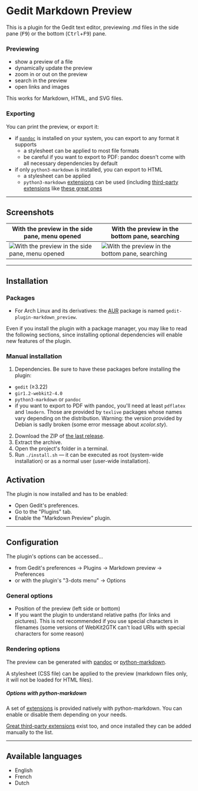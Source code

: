 
# Gedit Markdown Preview

This is a plugin for the Gedit text editor, previewing .md files in the side
pane (<kbd>F9</kbd>) or the bottom (<kbd>Ctrl</kbd>+<kbd>F9</kbd>) pane.

<!-- TODO

https://docs.gtk.org/gtk3/text-widget-overview.html

Pour la release 3.0 :

- à terminer :
	- [x] MVP du clic-droit
	- [x] raccourcis clavier
- à réparer :
	- [ ] fix le show_all des préférences
	- [ ] fix le get_text qui veut des arguments là
	- [ ] `gtk_widget_get_scale_factor` ???
- à faire :
	- [x] refacto recognize_format
	- [ ] retenir le scroll et le numéro de page à l'échelle de la gedit.view
- [ ] numéro de version etc.

Pour la release 4.0 :

- à changer :
	- [ ] pourquoi un CDATA ?
	- [ ] autoriser la suppression des shortcuts
	- [ ] valeurs par défaut des shortcuts ?
- à terminer :
	- [ ] insert link ?
	- [ ] "remove tags" action
- à faire :
	- [ ] si le boug scrolle à la fin, reproduire ça au reload
- [ ] numéro de version etc.

Pour la release 5.0 :

- à faire :
	- [ ] essayer de faire de l'auto-scrolling en mode 'whole' en faisant des
	sélecteurs un peu dégueulasses (qui visent les titres ? ou les paragraphes ?
	on peut faire évoluer plus tard certes)
	- [ ] ...
- à terminer :
	- [ ] revealjs
- [ ] numéro de version etc.

---

Pour un moment indéterminé :

Traceback (most recent call last):
  File "/home/roschan/.local/share/gedit/plugins/markdown_preview/prefs/rendering_settings.py", line 206, in on_remember
    new_command = self.pandoc_cli_entry.get_buffer().get_text()
TypeError: Gtk.TextBuffer.get_text() takes exactly 4 arguments (1 given)

- [~] différencier explicitement le chemin d'exécution pour l'ouverture d'un
      fichier (reconnaissance format etc.) d'un reload normal
	- [ ] si un doc est ouvert et que c'est désac et qu'on active, ça ne réagit
	      pas et on ne peut pas recharger
- reveal js https://github.com/jgm/pandoc/wiki/Using-pandoc-to-produce-reveal.js-slides
	- [ ] prefs
		- [ ] rendu fonctionnel
		- [ ] transitions
		- [ ] numéros de pages
		- [ ] paramètres de thème
	- [ ] export
		- [ ] ne pas désactiver l'entrée quand on exporte
		- [ ] rendu fonctionnel
		- [ ] transitions
		- [ ] numéros de pages
		- [ ] paramètres de thème
- [ ] CSS for admonitions (and other default plugins ?)
	- [ ] and pymdown ??
- [ ] bring back the fullscreen, but better

~     TODO -->

### Previewing

- show a preview of a file
- dynamically update the preview
- zoom in or out on the preview
- search in the preview
- open links and images

This works for Markdown, HTML, and SVG files.

### Exporting

You can print the preview, or export it:

- if [`pandoc`](https://pandoc.org/) is installed on your system, you can export to any format it supports
	- a stylesheet can be applied to most file formats
	- be careful if you want to export to PDF: pandoc doesn't come with all necessary dependencies by default
- if only `python3-markdown` is installed, you can export to HTML
	- a stylesheet can be applied
	- `python3-markdown` [extensions](https://python-markdown.github.io/extensions/) can be used (including [third-party extensions](https://github.com/Python-Markdown/markdown/wiki/Third-Party-Extensions) like [these great ones](https://facelessuser.github.io/pymdown-extensions/)

<!-- ### Editing assistance -->

<!-- - insert an image in your file -->
<!-- - insert markdown tags in your text with right-click menu or keyboard shortcuts -->

---

## Screenshots

| With the preview in the side pane, menu opened | With the preview in the bottom pane, searching |
|------|------|
| ![With the preview in the side pane, menu opened](https://i.imgur.com/wo2pUrR.png) | ![With the preview in the bottom pane, searching](https://i.imgur.com/NaVogWH.png) |

---

## Installation

### Packages

- For Arch Linux and its derivatives: the [AUR](https://aur.archlinux.org/packages/gedit-plugin-markdown_preview) package is named `gedit-plugin-markdown_preview`.

Even if you install the plugin with a package manager, you may like to read the
following sections, since installing optional dependencies will enable new
features of the plugin.

### Manual installation

1. Dependencies. Be sure to have these packages before installing the plugin:
  - `gedit` (≥3.22)
  - `gir1.2-webkit2-4.0`
  - `python3-markdown` or `pandoc`
  - if you want to export to PDF with pandoc, you'll need at least `pdflatex`
    and `lmodern`. Those are provided by `texlive` packages whose names vary
    depending on the distribution. Warning: the version provided by Debian is
    sadly broken (some error message about *xcolor.sty*).
2. Download the ZIP of [the last release](https://github.com/maoschanz/gedit-plugin-markdown_preview/releases).
3. Extract the archive.
4. Open the project's folder in a terminal.
5. Run `./install.sh` — it can be executed as root (system-wide installation) or
   as a normal user (user-wide installation).

## Activation

The plugin is now installed and has to be enabled:

- Open Gedit's preferences.
- Go to the "Plugins" tab.
- Enable the "Markdown Preview" plugin.

---

## Configuration

The plugin's options can be accessed…

- from Gedit's preferences → Plugins → Markdown preview → Preferences
- or with the plugin's "3-dots menu" → Options

### General options

- Position of the preview (left side or bottom)
- If you want the plugin to understand relative paths (for links and pictures). This is not recommended if you use special characters in filenames (some versions of WebKit2GTK can't load URIs with special characters for some reason)

### Rendering options

The preview can be generated with [pandoc](https://pandoc.org/) or
[python-markdown](https://python-markdown.github.io/).

A stylesheet (CSS file) can be applied to the preview (markdown files only, it
will not be loaded for HTML files).

##### Options with python-markdown

A set of [extensions](https://python-markdown.github.io/extensions/) is provided
natively with python-markdown. You can enable or disable them depending on your
needs.

[Great third-party extensions](https://facelessuser.github.io/pymdown-extensions/)
exist too, and once installed they can be added manually to the list.

<!-- ##### Options with pandoc -->

<!-- You can decide to render the file: -->

<!-- - directly as HTML (it may then use the CSS file you set); -->
<!--- or as HTML with the stylesheet and javascript code from _revealjs_, to preview-->
<!--the file as a slideshow, which comes with pre-defined themes and slide-->
<!--transition types. (**WORK IN PROGRESS**);-->
<!--- or following what you write as the "custom" option: be sure to write a full-->
<!--correct command whose output will be HTML code, and press "Remember" to save-->
<!--your custom command. (**WORK IN PROGRESS**)-->

<!-- ### Keyboard shortcuts -->

<!-- Customize keyboard shortcuts to add/remove tags (**WORK IN PROGRESS**) -->

---

## Available languages

- English
- French
- Dutch

